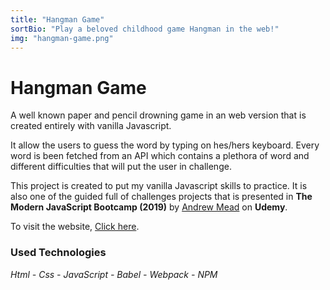 ```yaml
---
title: "Hangman Game"
sortBio: "Play a beloved childhood game Hangman in the web!"
img: "hangman-game.png"
---
```


# Hangman Game

A well known paper and pencil drowning game in an web version that is created entirely with vanilla Javascript.

It allow the users to guess the word by typing on hes/hers keyboard.
Every word is been fetched from an API which contains a plethora of word and different difficulties that will put the user in challenge.

This project is created to put my vanilla Javascript skills to practice. It is also one of the guided full of challenges projects that is presented in **The Modern JavaScript Bootcamp (2019)** by [Andrew Mead](https://mead.io/) on **Udemy**.

To visit the website, [Click here](http://hangman-app-vanjs.surge.sh/).

### Used Technologies

_Html - Css - JavaScript - Babel - Webpack - NPM_
